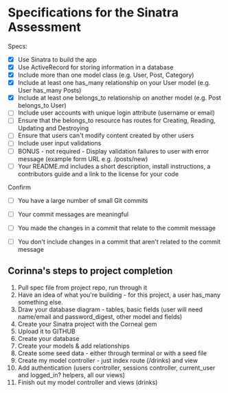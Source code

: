 # Specifications for the Sinatra Assessment

Specs:
- [x] Use Sinatra to build the app
- [x] Use ActiveRecord for storing information in a database
- [x] Include more than one model class (e.g. User, Post, Category)
- [x] Include at least one has_many relationship on your User model (e.g. User has_many Posts)
- [x] Include at least one belongs_to relationship on another model (e.g. Post belongs_to User)
- [ ] Include user accounts with unique login attribute (username or email)
- [ ] Ensure that the belongs_to resource has routes for Creating, Reading, Updating and Destroying
- [ ] Ensure that users can't modify content created by other users
- [ ] Include user input validations
- [ ] BONUS - not required - Display validation failures to user with error message (example form URL e.g. /posts/new)
- [ ] Your README.md includes a short description, install instructions, a contributors guide and a link to the license for your code

Confirm
- [ ] You have a large number of small Git commits
- [ ] Your commit messages are meaningful
- [ ] You made the changes in a commit that relate to the commit message
- [ ] You don't include changes in a commit that aren't related to the commit message


## Corinna's steps to project completion

1. Pull spec file from project repo, run through it
2. Have an idea of what you're building - for this project, a user has_many something else. 
3. Draw your database diagram - tables, basic fields (user will need name/email and password_digest, other model and fields)
4. Create your Sinatra project with the Corneal gem
5. Upload it to GITHUB
6. Create your database
7. Create your models & add relationships
8. Create some seed data - either through terminal or with a seed file
9. Create my model controller - just index route (/drinks) and view
10. Add authentication (users controller, sessions controller, current_user and logged_in? helpers, all our views)
11. Finish out my model controller and views (drinks)